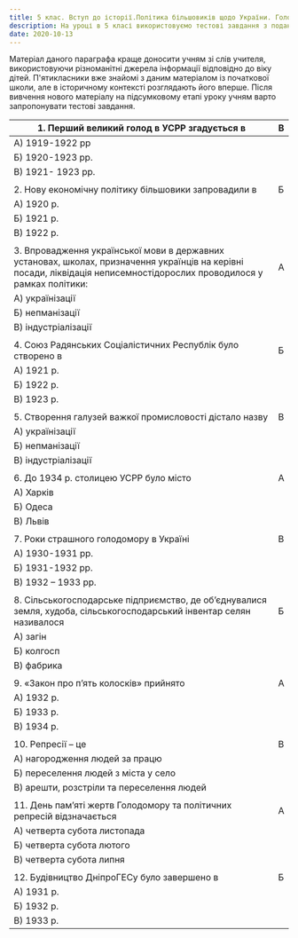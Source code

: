 ```yaml
---
title: 5 клас. Вступ до історії.Політика більшовиків щодо України. Голодомор 1932—1933 рр.
description: На уроці в 5 класі використовуємо тестові завдання з поданої теми
date: 2020-10-13
---
```


Матеріал даного параграфа краще доносити учням зі слів учителя, використовуючи різноманітні джерела інформації відповідно до віку дітей. П'ятикласники вже знайомі з даним матеріалом із початкової школи, але в історичному контексті розглядають його вперше. Після вивчення нового матеріалу на підсумковому етапі уроку учням варто запропонувати тестові завдання.

| 1.   Перший великий голод в УСРР згадується в                | В    |
| ------------------------------------------------------------ | ---- |
| А) 1919-1922 рр                                              |      |
| Б) 1920-1923 рр.                                             |      |
| В) 1921- 1923 рр.                                            |      |
|                                                              |      |
| 2.   Нову економічну політику більшовики запровадили в       | Б    |
| А) 1920 р.                                                   |      |
| Б) 1921 р.                                                   |      |
| В) 1922 р.                                                   |      |
|                                                              |      |
| 3.   Впровадження української мови в державних установах, школах, призначення українців на                             керівні посади, ліквідація неписемностідорослих проводилося у рамках політики: | А    |
| А) українізації                                              |      |
| Б) непманізації                                              |      |
| В) індустріалізації                                          |      |
|                                                              |      |
| 4.  Союз Радянських Соціалістичних Республік було створено в | Б    |
| А) 1921 р.                                                   |      |
| Б) 1922 р.                                                   |      |
| В) 1923 р.                                                   |      |
|                                                              |      |
| 5.  Створення галузей важкої промисловості дістало назву     | В    |
| А) українізації                                              |      |
| Б) непманізації                                              |      |
| В) індустріалізації                                          |      |
|                                                              |      |
| 6. До 1934 р. столицею УСРР було місто                       | А    |
| А) Харків                                                    |      |
| Б) Одеса                                                     |      |
| В) Львів                                                     |      |
|                                                              |      |
| 7. Роки страшного голодомору в Україні                       | В    |
| А) 1930-1931 рр.                                             |      |
| Б) 1931-1932 рр.                                             |      |
| В) 1932 – 1933 рр.                                           |      |
|                                                              |      |
| 8. Сільськогосподарське підприємство, де об’єднувалися земля, худоба, сільськогосподарський інвентар селян називалося | Б    |
| А) загін                                                     |      |
| Б) колгосп                                                   |      |
| В) фабрика                                                   |      |
|                                                              |      |
| 9. «Закон про п’ять колосків» прийнято                       | А    |
| А) 1932 р.                                                   |      |
| Б) 1933 р.                                                   |      |
| В) 1934 р.                                                   |      |
|                                                              |      |
| 10. Репресії – це                                            | В    |
| А) нагородження людей за працю                               |      |
| Б) переселення людей з міста у село                          |      |
| В) арешти, розстріли та переселення людей                    |      |
|                                                              |      |
| 11. День пам’яті жертв Голодомору та політичних репресій відзначається | А    |
| А) четверта субота листопада                                 |      |
| Б) четверта субота лютого                                    |      |
| В) четверта субота липня                                     |      |
|                                                              |      |
| 12. Будівництво ДніпроГЕСу було завершено в                  | Б    |
| А) 1931 р.                                                   |      |
| Б) 1932 р.                                                   |      |
| В) 1933 р.                                                   |      |
